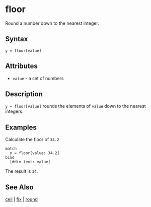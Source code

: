 # floor

Round a number down to the nearest integer.

## Syntax

```eve
y = floor[value]
```

## Attributes

- `value` - a set of numbers

## Description

`y = floor[value]` rounds the elements of `value` down to the nearest integers. 

## Examples

Calculate the floor of `34.2`

```eve
match
  y = floor[value: 34.2]
bind
  [#div text: value]
```

The result is `34`.

## See Also

[ceil](ceil.md) | [fix](fix.md) | [round](round.md)
